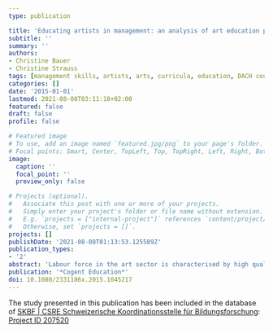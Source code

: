 ```yaml
---
type: publication

title: 'Educating artists in management: an analysis of art education programmes in DACH region'
subtitle: ''
summary: ''
authors:
- Christine Bauer
- Christine Strauss
tags: [management skills, artists, arts, curricula, education, DACH countries, DACH region]
categories: []
date: '2015-01-01'
lastmod: 2021-08-08T03:11:18+02:00
featured: false
draft: false
profile: false

# Featured image
# To use, add an image named `featured.jpg/png` to your page's folder.
# Focal points: Smart, Center, TopLeft, Top, TopRight, Left, Right, BottomLeft, Bottom, BottomRight.
image:
  caption: ''
  focal_point: ''
  preview_only: false

# Projects (optional).
#   Associate this post with one or more of your projects.
#   Simply enter your project's folder or file name without extension.
#   E.g. `projects = ["internal-project"]` references `content/project/deep-learning/index.md`.
#   Otherwise, set `projects = []`.
projects: []
publishDate: '2021-08-08T01:13:53.125589Z'
publication_types:
- '2'
abstract: 'Labour force in the art sector is characterised by high qualification, but low income for those people who perform the core contribution in art, i.e. the artists. As artists are typically self-dependent in managing their business, they should have managerial skills besides those skills necessary to perform their artistic core activities. If the lack of managerial skills is a reason why artists fail to make a living from their talent, then this chain of cause and effect could be ruptured by adequate educational opportunities. This paper analyses the curricula of a wide range of institutions offering art education programmes and identifies their managerial learning content. In doing so, we focused on German-speaking countries, the so-called DACH region (i.e. Germany, Austria and Switzerland, whereas D, A and CH are country codes). We identified and analysed 159 course syllabi of 81 art universities, schools and academies. The results of our study indicate a lack of managerial learning contents: a vast majority of institutions follow a rather traditional approach to art education, focusing solely on artistic competences. We suggest the implementation of managerial learning contents to better prepare art students for successful careers in the arts.'
publication: '*Cogent Education*'
doi: 10.1080/2331186x.2015.1045217
---
```


The study presented in this publication has been included in the database of [SKBF | CSRE
Schweizerische Koordinationsstelle für Bildungsforschung](https://www.skbf-csre.ch):
[Project ID 207520](https://www.skbf-csre.ch/en/research-in-education/database/projektdetail/?_id=207520)
